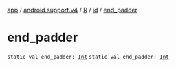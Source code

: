 [app](../../../index.md) / [android.support.v4](../../index.md) / [R](../index.md) / [id](index.md) / [end_padder](.)

# end_padder

`static val end_padder: `[`Int`](https://kotlinlang.org/api/latest/jvm/stdlib/kotlin/-int/index.html)
`static val end_padder: `[`Int`](https://kotlinlang.org/api/latest/jvm/stdlib/kotlin/-int/index.html)